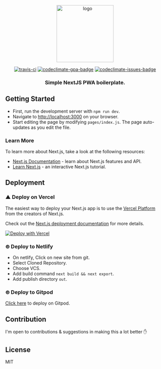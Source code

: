 <p align="center">
<img src="logo.png" alt="logo" width="180px"/>
<p align="center"><a href="https://travis-ci.org/ooade/NextSimpleStarter"><img src="https://travis-ci.org/ooade/NextSimpleStarter.svg?branch=main" alt="travis-ci"/></a> <a href="https://codeclimate.com/github/ooade/NextSimpleStarter/badges"><img src="https://codeclimate.com/github/ooade/NextSimpleStarter/badges/gpa.svg" alt="codeclimate-gpa-badge"/></a> <a href="https://codeclimate.com/github/ooade/NextSimpleStarter"><img src="https://codeclimate.com/github/ooade/NextSimpleStarter/badges/issue_count.svg" alt="codeclimate-issues-badge"/></a><br/>
<h3 align="center">Simple NextJS PWA boilerplate.</h3></p>
</p>

## Getting Started

- First, run the development server with `npm run dev`.
- Navigate to [http://localhost:3000](http://localhost:3000) on your browser.
- Start editing the page by modifying `pages/index.js`. The page auto-updates as you edit the file.

### Learn More

To learn more about Next.js, take a look at the following resources:

- [Next.js Documentation](https://nextjs.org/docs) - learn about Next.js features and API.
- [Learn Next.js](https://nextjs.org/learn) - an interactive Next.js tutorial.

## Deployment
### ▲ Deploy on Vercel

The easiest way to deploy your Next.js app is to use the [Vercel Platform](https://vercel.com/new/git/external?repository-url=https%3A%2F%2Fgithub.com%2Fooade%2FNextSimpleStarter) from the creators of Next.js.

Check out the [Next.js deployment documentation](https://nextjs.org/docs/deployment) for more details.

[![Deploy with Vercel](https://vercel.com/button)](https://vercel.com/new/git/external?repository-url=https%3A%2F%2Fgithub.com%2Fooade%2FNextSimpleStarter)

### ⊚ Deploy to Netlify

- On netlify, Click on new site from git.
- Select Cloned Repository.
- Choose VCS.
- Add build command `next build && next export`.
- Add publish directory `out`.

### ⊚ Deploy to Gitpod

<a href="https://gitpod.io/#https://github.com/ooade/NextSimpleStarter">Click here</a> to deploy on Gitpod.

## Contribution

I'm open to contributions & suggestions in making this a lot better :hand:

## License

MIT
